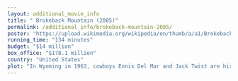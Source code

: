```yaml
---
layout: additional_movie_info
title: " Brokeback Mountain (2005)"
permalink: /additional_info/brokeback-mountain-2005/
poster: "https://upload.wikimedia.org/wikipedia/en/thumb/a/a1/Brokeback_mountain.jpg/220px-Brokeback_mountain.jpg"
running_time: "134 minutes"
budget: "$14 million"
box_office: "$178.1 million"
country: "United States"
plot: "In Wyoming in 1963, cowboys Ennis Del Mar and Jack Twist are hired by rancher Joe Aguirre to herd his sheep through the summer on grazing pastures on Brokeback Mountain. After a night of heavy drinking, Jack makes a pass at Ennis. While initially reluctant, Ennis becomes receptive, and he and Jack have sex in their tent. Despite Ennis telling Jack that it was a one-time incident, they develop a sexual and emotional relationship. Near the end of their work contract, Ennis and Jack have a brawl that leaves both of them bloodied. Before parting ways, Ennis offhandedly laments that he left one of his shirts on the mountain. \n\nEnnis marries his longtime fiancée Alma Beers and they have two daughters: Alma Jr. and Jenny. Jack returns the next summer seeking work, but Aguirre, who observed Jack and Ennis engaging in homosexual activity on the mountain, tells him, he has no work for guys \"who stem the rose\". Jack moves to Texas, where he meets rodeo rider Lureen Newsome, the daughter of a wealthy businessman; they marry and have a son.\n\nAfter four years apart, Jack visits Ennis. Upon meeting, they kiss passionately, which a stunned Alma inadvertently sees. At a motel room, Jack wants them to create a life together, but Ennis refuses to abandon his family and is haunted by a childhood memory of his father showing him the body of a man who was tortured and killed for suspected homosexuality.\n\nEnnis and Jack meet infrequently for private fishing trips while their respective marriages deteriorate. Lureen abandons the rodeo and goes into business with her father, with Jack working in sales. Lureen's father has a strong disliking to Jack and openly disrespects and belittles him. Alma and Ennis divorce in 1975. Upon hearing about it, Jack drives to Wyoming and tells Ennis that they should live together, but Ennis refuses to move away from his children.\n\nAlma takes custody of Alma Jr. and Jenny, and marries Monroe, manager of the grocery store where she works. Ennis is invited to Thanksgiving dinner. While alone in the kitchen, Alma confronts Ennis about Jack. The two spar, causing Ennis to storm out and cease contact with Alma.\n\nEnnis has a brief romantic relationship with Cassie, a waitress. Jack and Lureen befriend Randall and Lashawn Malone, and it is implied that Jack and Randall have a brief affair. At the end of a tryst disguised as a fishing trip, Ennis says he cannot see Jack again for months due to work demands. The pair argue, before Jack embraces a crying Ennis.\n\nA postcard Ennis sent Jack is returned stamped with \"Deceased\". Ennis calls Jack's phone number. Lureen answers and says Jack died when a car tire exploded in his face. While hearing what happened, Ennis envisions men fatally beating Jack with a tire iron. Lureen says Jack requested his ashes be scattered on Brokeback Mountain.\n\nEnnis visits Jack's parents hoping to carry out his wish. Jack's father declares that Jack's ashes will be interred in a family plot. Jack's mother allows Ennis to visit Jack's old bedroom. Ennis finds the shirt he thought he left on the mountain, which Jack had secretly kept, nested inside one of Jack's shirts. Ennis embraces the shirts and silently weeps. Jack's mother enters and sees him holding the two shirts, and allows him to keep them.\n\nYears later, an aging Ennis lives alone and reclusive in a trailer. His grown daughter, Alma Jr. visits him to announce her engagement to Kurt, who works in the oil fields. She asks for her father's blessing and invites him to the wedding. Ennis hesitates to come due to upcoming work commitments, then agrees to attend the wedding. As Alma Jr. leaves, she forgets her jacket, so Ennis put it into the closet where the two shirts hang, Jack's shirt now inside Ennis's. Next to them, tacked to the closet door, is a postcard of Brokeback Mountain. With tears in his eyes, he stares at the mementos, and says, \"Jack, I swear...\""
---
```

